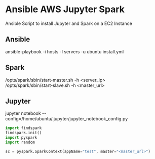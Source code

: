 # Ansible AWS Jupyter Spark

Ansible Script to install Jupyter and Spark on a EC2 Instance

## Ansible

 ansible-playbook -i hosts -l servers -u ubuntu install.yml

## Spark

/opts/spark/sbin/start-master.sh -h <server_ip> <br />
/opts/spark/sbin/start-slave.sh -h <master_url> <br />

## Jupyter

jupyter notebook --config=/home/ubuntu/.jupyter/jupyter_notebook_config.py


```python
import findspark
findspark.init()
import pyspark
import random

sc = pyspark.SparkContext(appName="test", master="<master_url>")
```
